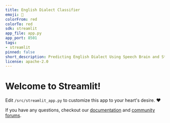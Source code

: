 ```yaml
---
title: English Dialect Classifier
emoji: 🚀
colorFrom: red
colorTo: red
sdk: streamlit
app_file: app.py
app_port: 8501
tags:
- streamlit
pinned: false
short_description: Predicting English Dialect Using Speech Brain and Streamlit
license: apache-2.0
---
```

# Welcome to Streamlit!

Edit `/src/streamlit_app.py` to customize this app to your heart's desire. :heart:

If you have any questions, checkout our [documentation](https://docs.streamlit.io) and [community
forums](https://discuss.streamlit.io).